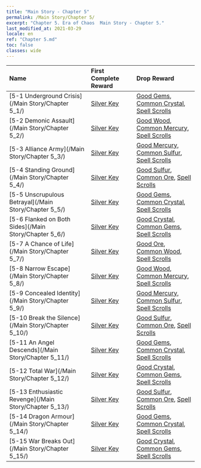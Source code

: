 ```yaml
---
title: "Main Story - Chapter 5"
permalink: /Main Story/Chapter 5/
excerpt: "Chapter 5. Era of Chaos  Main Story - Chapter 5."
last_modified_at: 2021-03-29
locale: en
ref: "Chapter 5.md"
toc: false
classes: wide
---
```


  | Name |  First Complete Reward | Drop Reward |
  |:------------|:------------|:------------| 
  | [5-1 Underground Crisis](/Main Story/Chapter 5_1/) | [Silver Key](/Items/con_693/) | [Good Gems](/Items/mat_16/), [Common Crystal](/Items/mat_11/), [Spell Scrolls](/Items/con_694/) |
  | [5-2 Demonic Assault](/Main Story/Chapter 5_2/) | [Silver Key](/Items/con_693/) | [Good Wood](/Items/mat_13/), [Common Mercury](/Items/mat_8/), [Spell Scrolls](/Items/con_694/) |
  | [5-3 Alliance Army](/Main Story/Chapter 5_3/) | [Silver Key](/Items/con_693/) | [Good Mercury](/Items/mat_14/), [Common Sulfur](/Items/mat_9/), [Spell Scrolls](/Items/con_694/) |
  | [5-4 Standing Ground](/Main Story/Chapter 5_4/) | [Silver Key](/Items/con_693/) | [Good Sulfur](/Items/mat_15/), [Common Ore](/Items/mat_6/), [Spell Scrolls](/Items/con_694/) |
  | [5-5 Unscrupulous Betrayal](/Main Story/Chapter 5_5/) | [Silver Key](/Items/con_693/) | [Good Gems](/Items/mat_16/), [Common Crystal](/Items/mat_11/), [Spell Scrolls](/Items/con_694/) |
  | [5-6 Flanked on Both Sides](/Main Story/Chapter 5_6/) | [Silver Key](/Items/con_693/) | [Good Crystal](/Items/mat_17/), [Common Gems](/Items/mat_10/), [Spell Scrolls](/Items/con_694/) |
  | [5-7 A Chance of Life](/Main Story/Chapter 5_7/) | [Silver Key](/Items/con_693/) | [Good Ore](/Items/mat_12/), [Common Wood](/Items/mat_7/), [Spell Scrolls](/Items/con_694/) |
  | [5-8 Narrow Escape](/Main Story/Chapter 5_8/) | [Silver Key](/Items/con_693/) | [Good Wood](/Items/mat_13/), [Common Mercury](/Items/mat_8/), [Spell Scrolls](/Items/con_694/) |
  | [5-9 Concealed Identity](/Main Story/Chapter 5_9/) | [Silver Key](/Items/con_693/) | [Good Mercury](/Items/mat_14/), [Common Sulfur](/Items/mat_9/), [Spell Scrolls](/Items/con_694/) |
  | [5-10 Break the Silence](/Main Story/Chapter 5_10/) | [Silver Key](/Items/con_693/) | [Good Sulfur](/Items/mat_15/), [Common Ore](/Items/mat_6/), [Spell Scrolls](/Items/con_694/) |
  | [5-11 An Angel Descends](/Main Story/Chapter 5_11/) | [Silver Key](/Items/con_693/) | [Good Gems](/Items/mat_16/), [Common Crystal](/Items/mat_11/), [Spell Scrolls](/Items/con_694/) |
  | [5-12 Total War](/Main Story/Chapter 5_12/) | [Silver Key](/Items/con_693/) | [Good Crystal](/Items/mat_17/), [Common Gems](/Items/mat_10/), [Spell Scrolls](/Items/con_694/) |
  | [5-13 Enthusiastic Revenge](/Main Story/Chapter 5_13/) | [Silver Key](/Items/con_693/) | [Good Sulfur](/Items/mat_15/), [Common Ore](/Items/mat_6/), [Spell Scrolls](/Items/con_694/) |
  | [5-14 Dragon Armour](/Main Story/Chapter 5_14/) | [Silver Key](/Items/con_693/) | [Good Gems](/Items/mat_16/), [Common Crystal](/Items/mat_11/), [Spell Scrolls](/Items/con_694/) |
  | [5-15 War Breaks Out](/Main Story/Chapter 5_15/) | [Silver Key](/Items/con_693/) | [Good Crystal](/Items/mat_17/), [Common Gems](/Items/mat_10/), [Spell Scrolls](/Items/con_694/) |
